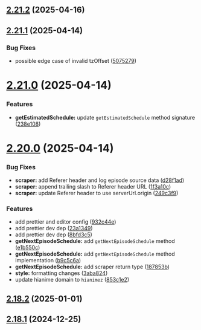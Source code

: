 ## [2.21.2](https://github.com/ghoshRitesh12/aniwatch/compare/v2.21.1...v2.21.2) (2025-04-16)



## [2.21.1](https://github.com/ghoshRitesh12/aniwatch/compare/v2.21.0...v2.21.1) (2025-04-14)

### Bug Fixes

- possible edge case of invalid tzOffset ([5075279](https://github.com/ghoshRitesh12/aniwatch/commit/5075279d9a07bc5b56ee8fb58292f6cd226e9366))

# [2.21.0](https://github.com/ghoshRitesh12/aniwatch/compare/v2.20.0...v2.21.0) (2025-04-14)

### Features

- **getEstimatedSchedule:** update `getEstimatedSchedule` method signature ([238e108](https://github.com/ghoshRitesh12/aniwatch/commit/238e1082cf70d82715e025a27fa4f22db73c9fd8))

# [2.20.0](https://github.com/ghoshRitesh12/aniwatch/compare/v2.18.2...v2.20.0) (2025-04-14)

### Bug Fixes

- **scraper:** add Referer header and log episode source data ([d28f1ad](https://github.com/ghoshRitesh12/aniwatch/commit/d28f1ad775c9e64e40b5dc1d2aa1a3566e2ec410))
- **scraper:** append trailing slash to Referer header URL ([1f3a10c](https://github.com/ghoshRitesh12/aniwatch/commit/1f3a10cb7f824bfd38c4e723b2e28c203a4e6932))
- **scraper:** update Referer header to use serverUrl.origin ([249c3f9](https://github.com/ghoshRitesh12/aniwatch/commit/249c3f938a06596119f7cb34dd5b54057c5887c0))

### Features

- add prettier and editor config ([932c44e](https://github.com/ghoshRitesh12/aniwatch/commit/932c44e274bd9ed58c1ff99dfc6dfe253a16ffaa))
- add prettier dev dep ([23a1349](https://github.com/ghoshRitesh12/aniwatch/commit/23a1349a2c73f08b47b6615f47588ca0d09f5749))
- add prettier dev dep ([8bfd3c5](https://github.com/ghoshRitesh12/aniwatch/commit/8bfd3c58299548d79e0e2489a8fc7220539e24c0))
- **getNextEpisodeSchedule:** add `getNextEpisodeSchedule` method ([e1b550c](https://github.com/ghoshRitesh12/aniwatch/commit/e1b550cf2b7ba29ac504a9056f6e753f846bb82d))
- **getNextEpisodeSchedule:** add `getNextEpisodeSchedule` method implementation ([b9c5c6a](https://github.com/ghoshRitesh12/aniwatch/commit/b9c5c6a5500509a7ef9243d3325d61d89afca947))
- **getNextEpisodeSchedule:** add scraper return type ([187853b](https://github.com/ghoshRitesh12/aniwatch/commit/187853be17a6bbcdcfc98ef360d5c7ff66a92422))
- **style:** formatting changes ([3aba824](https://github.com/ghoshRitesh12/aniwatch/commit/3aba824b0328c2b3c47d6c2cace0a1b56a8375e5))
- update hianime domain to `hianimez` ([853c1e2](https://github.com/ghoshRitesh12/aniwatch/commit/853c1e24fe28d1cddf19523ab77277468a5a85f8))

## [2.18.2](https://github.com/ghoshRitesh12/aniwatch/compare/v2.18.1...v2.18.2) (2025-01-01)

## [2.18.1](https://github.com/ghoshRitesh12/aniwatch/compare/v2.18.0...v2.18.1) (2024-12-25)
